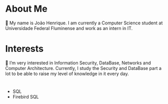 # About Me
👋 
My name is João Henrique. 
I am currently a Computer Science student at Universidade Federal Fluminense and work as an intern in IT.

# Interests

👀 I’m very interested in Information Security, DataBase, Networks and Computer Architecture. 
Currently, I study the Security and DataBase part a lot to be able to raise my level of knowledge in it every day.

# 
- SQL
- Firebird SQL




<!---
Jujuca95/Jujuca95 is a ✨ special ✨ repository because its `README.md` (this file) appears on your GitHub profile.
You can click the Preview link to take a look at your changes.
--->

